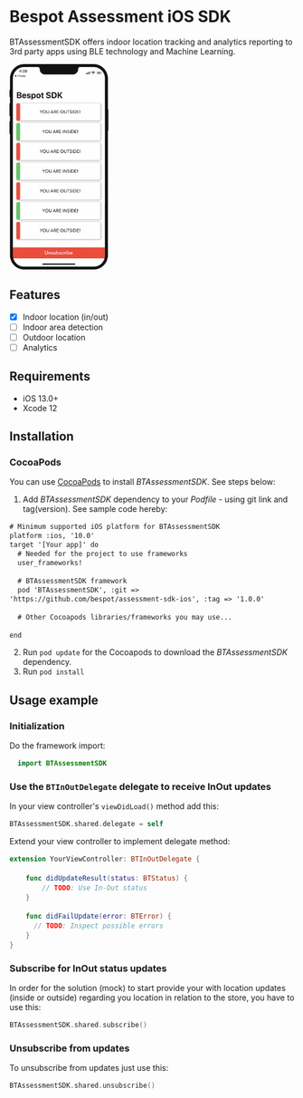 # Bespot Assessment iOS SDK

BTAssessmentSDK offers indoor location tracking and analytics reporting to 3rd party apps using BLE technology and Machine Learning.

<img width="175" alt="Bespot Assessment SDK App Screenshot" src="Assets/Screenshot.png">


## Features

- [x] Indoor location (in/out)
- [ ] Indoor area detection
- [ ] Outdoor location
- [ ] Analytics

## Requirements
- iOS 13.0+
- Xcode 12

## Installation

### CocoaPods

You can use [CocoaPods](https://cocoapods.org) to install _BTAssessmentSDK_. See steps below:

 1. Add _BTAssessmentSDK_ dependency to your _Podfile_ - using git link and tag(version). See sample code hereby:

```
# Minimum supported iOS platform for BTAssessmentSDK
platform :ios, '10.0'
target '[Your app]' do
  # Needed for the project to use frameworks
  user_frameworks!

  # BTAssessmentSDK framework
  pod 'BTAssessmentSDK', :git => 'https://github.com/bespot/assessment-sdk-ios', :tag => '1.0.0'

  # Other Cocoapods libraries/frameworks you may use...

end
```

 2. Run `pod update` for the Cocoapods to download the _BTAssessmentSDK_ dependency.
 3. Run `pod install`


## Usage example

### Initialization

Do the framework import:

```swift
  import BTAssessmentSDK
```

### Use the `BTInOutDelegate` delegate to receive InOut updates

In your view controller's `viewDidLoad()` method add this:

```swift
BTAssessmentSDK.shared.delegate = self
```

Extend your view controller to implement delegate method:

```swift
extension YourViewController: BTInOutDelegate {

    func didUpdateResult(status: BTStatus) {
        // TODO: Use In-Out status
    }

    func didFailUpdate(error: BTError) {
      // TODO: Inspect possible errors  
    }
}
```

### Subscribe for InOut status updates

In order for the solution (mock) to start provide your with location updates
(inside or outside) regarding you location in relation to the store, you
have to use this:

```swift
BTAssessmentSDK.shared.subscribe()
```

### Unsubscribe from updates

To unsubscribe from updates just use this:

```swift
BTAssessmentSDK.shared.unsubscribe()
```

